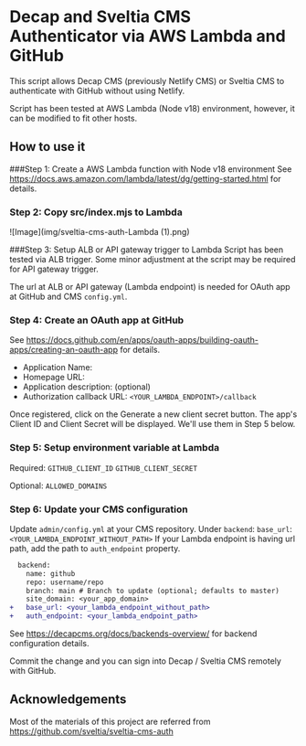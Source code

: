 # Decap and Sveltia CMS Authenticator via AWS Lambda and GitHub
This script allows Decap CMS (previously Netlify CMS) or Sveltia CMS to authenticate with GitHub without using Netlify.

Script has been tested at AWS Lambda (Node v18) environment, however, it can be modified to fit other hosts.

## How to use it
###Step 1: Create a AWS Lambda function with Node v18 environment
See https://docs.aws.amazon.com/lambda/latest/dg/getting-started.html for details.

### Step 2: Copy src/index.mjs to Lambda
![Image](img/sveltia-cms-auth-Lambda (1).png)

###Step 3: Setup ALB or API gateway trigger to Lambda
Script has been tested via ALB trigger. Some minor adjustment at the script may be required for API gateway trigger.

The url at ALB or API gateway (Lambda endpoint) is needed for OAuth app at GitHub and CMS `config.yml`.

### Step 4: Create an OAuth app at GitHub
See https://docs.github.com/en/apps/oauth-apps/building-oauth-apps/creating-an-oauth-app for details.

- Application Name: <Your favorite app name>
- Homepage URL: <Your favorite app url>
- Application description: (optional)
- Authorization callback URL: `<YOUR_LAMBDA_ENDPOINT>/callback`

Once registered, click on the Generate a new client secret button. The app's Client ID and Client Secret will be displayed. We'll use them in Step 5 below.

### Step 5: Setup environment variable at Lambda

Required:
`GITHUB_CLIENT_ID`
`GITHUB_CLIENT_SECRET`

Optional:
`ALLOWED_DOMAINS`

### Step 6: Update your CMS configuration
Update `admin/config.yml` at your CMS repository.
Under `backend`:
`base_url`: `<YOUR_LAMBDA_ENDPOINT_WITHOUT_PATH>`
If your Lambda endpoint is having url path, add the path to `auth_endpoint` property.
```diff
  backend:
    name: github
    repo: username/repo
    branch: main # Branch to update (optional; defaults to master)
    site_domain: <your_app_domain>
+   base_url: <your_lambda_endpoint_without_path>
+   auth_endpoint: <your_lambda_endpoint_path>
```

See https://decapcms.org/docs/backends-overview/ for backend configuration details.

Commit the change and you can sign into Decap / Sveltia CMS remotely with GitHub.

## Acknowledgements
Most of the materials of this project are referred from https://github.com/sveltia/sveltia-cms-auth
